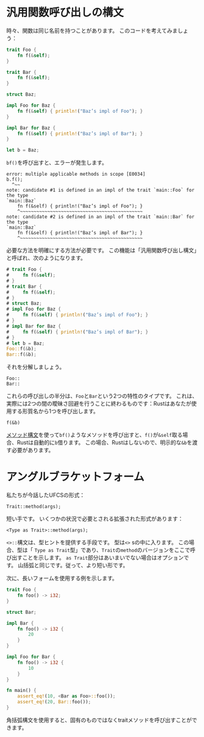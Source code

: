 # 汎用関数呼び出しの構文

時々、関数は同じ名前を持つことがあります。
このコードを考えてみましょう：

```rust
trait Foo {
    fn f(&self);
}

trait Bar {
    fn f(&self);
}

struct Baz;

impl Foo for Baz {
    fn f(&self) { println!("Baz’s impl of Foo"); }
}

impl Bar for Baz {
    fn f(&self) { println!("Baz’s impl of Bar"); }
}

let b = Baz;
```

`bf()`を呼び出すと、エラーが発生します。

```text
error: multiple applicable methods in scope [E0034]
b.f();
  ^~~
note: candidate #1 is defined in an impl of the trait `main::Foo` for the type
`main::Baz`
    fn f(&self) { println!("Baz’s impl of Foo"); }
    ^~~~~~~~~~~~~~~~~~~~~~~~~~~~~~~~~~~~~~~~~~~~~~
note: candidate #2 is defined in an impl of the trait `main::Bar` for the type
`main::Baz`
    fn f(&self) { println!("Baz’s impl of Bar"); }
    ^~~~~~~~~~~~~~~~~~~~~~~~~~~~~~~~~~~~~~~~~~~~~~

```

必要な方法を明確にする方法が必要です。
この機能は「汎用関数呼び出し構文」と呼ばれ、次のようになります。

```rust
# trait Foo {
#     fn f(&self);
# }
# trait Bar {
#     fn f(&self);
# }
# struct Baz;
# impl Foo for Baz {
#     fn f(&self) { println!("Baz’s impl of Foo"); }
# }
# impl Bar for Baz {
#     fn f(&self) { println!("Baz’s impl of Bar"); }
# }
# let b = Baz;
Foo::f(&b);
Bar::f(&b);
```

それを分解しましょう。

```rust,ignore
Foo::
Bar::
```

これらの呼び出しの半分は、`Foo`と`Bar`という2つの特性のタイプです。
これは、実際には2つの間の曖昧さ回避を行うことに終わるものです：Rustはあなたが使用する形質名から1つを呼び出します。

```rust,ignore
f(&b)
```

[メソッド構文][methodsyntax]を使って`bf()`ようなメソッドを呼び出すと、`f()`が`&self`取る場合、Rustは自動的に`b`借ります。
この場合、Rustはしないので、明示的な`&b`を渡す必要があります。

[methodsyntax]: method-syntax.html

# アングルブラケットフォーム

私たちが今話したUFCSの形式：

```rust,ignore
Trait::method(args);
```

短い手です。
いくつかの状況で必要とされる拡張された形式があります：

```rust,ignore
<Type as Trait>::method(args);
```

`<>::`構文は、型ヒントを提供する手段です。
型は`<>` sの中に入ります。
この場合、型は「 `Type as Trait`型」であり、`Trait`の`method`のバージョンをここで呼び出すことを示します。
`as Trait`部分はあいまいでない場合はオプションです。
山括弧と同じです。従って、より短い形です。

次に、長いフォームを使用する例を示します。

```rust
trait Foo {
    fn foo() -> i32;
}

struct Bar;

impl Bar {
    fn foo() -> i32 {
        20
    }
}

impl Foo for Bar {
    fn foo() -> i32 {
        10
    }
}

fn main() {
    assert_eq!(10, <Bar as Foo>::foo());
    assert_eq!(20, Bar::foo());
}
```

角括弧構文を使用すると、固有のものではなくtraitメソッドを呼び出すことができます。
